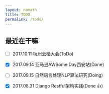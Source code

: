 ```yaml
---
layout: nomath
title: TODO
permalink: /todo/
---
```



## 最近在干嘛 #

- [ ] 2017.10.11 杭州云栖大会(ToDo)

- [x] 2017.09.14 亚马逊AWSome Day西安站(Done)

- [ ] 2017.09.15 自然语言处理NLP算法研究(Doing)

- [x] 2017.08.31 Django Restful架构实践(Done :+1:)
